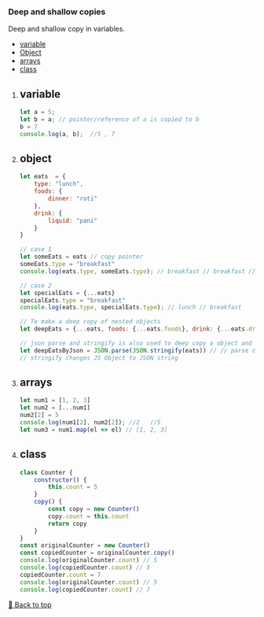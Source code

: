 <!-- #### [Go Back ↩](../README.md)  -->
<h3>Deep and shallow copies</h3>
<!-- [Deep and shallow copies](#deep-and-shallow-copies) -->

Deep and shallow copy in variables.
- [variable](#variable)
- [Object](#object)
- [arrays](#arrays)
- [class](#class)

1. ## variable

    ```javascript
    let a = 5;
    let b = a; // pointer/reference of a is copied to b
    b = 7
    console.log(a, b);  //5 , 7
    ```
2. ## object

    ```javascript
    let eats  = {
        type: "lunch",
        foods: {
            dinner: "roti"
        },
        drink: {
            liquid: "pani"
        }
    }

    // case 1
    let someEats = eats // copy pointer
    someEats.type = "breakfast"
    console.log(eats.type, someEats.type); // breakfast // breakfast // this is shallow copy

    // case 2
    let specialEats = {...eats}
    specialEats.type = "breakfast"
    console.log(eats.type, specialEats.type); // lunch // breakfast

    // To make a deep copy of nested objects
    let deepEats = {...eats, foods: {...eats.foods}, drink: {...eats.drink}} // this will replace certain objects

    // json parse and stringify is also used to deep copy a object and its nested elements. 
    let deepEatsByJson = JSON.parse(JSON.stringify(eats)) // // parse changes JSON string to JS Object
    // stringify changes JS Object to JSON string
    ```
3. ## arrays

    ```javascript
    let num1 = [1, 2, 3]
    let num2 = [...num1]
    num2[2] = 5
    console.log(num1[2], num2[2]); //2   //5 
    let num3 = num1.map(el => el) // [1, 2, 3]
    ```

3. ## class

    ```javascript
    class Counter {
        constructor() {
            this.count = 5
        }
        copy() {
            const copy = new Counter()
            copy.count = this.count
            return copy
        }
    }
    const originalCounter = new Counter()
    const copiedCounter = originalCounter.copy()
    console.log(originalCounter.count) // 5
    console.log(copiedCounter.count) // 5
    copiedCounter.count = 7
    console.log(originalCounter.count) // 5
    console.log(copiedCounter.count) // 7
    ```


<!-- #### [Go Top ⬆️](#deep-and-shallow-copies) -->

[🔼 Back to top](#deep-and-shallow-copies)